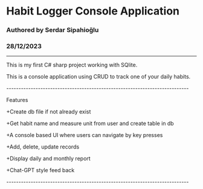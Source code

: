 <h1>Habit Logger Console Application</h1>
<h3>Authored by Serdar Sipahioğlu</h3>
<h3>28/12/2023</h3>
<hr>
<p>This is my first C# sharp project working with SQlite.</p>
<p>This is a console application using CRUD to track one of your daily habits. </p>
<p>---------------------------------------------------------------------------</p>
<h>Features</h>
<p>+Create db file if not already exist</p>
<p>+Get habit name and measure unit from user and create table in db</p>
<p>+A console based UI where users can navigate by key presses</p>
<p>+Add, delete, update records</p>
<p>+Display daily and monthly report  </p>
<p>+Chat-GPT style feed back</p>
<p>---------------------------------------------------------------------------</p>
